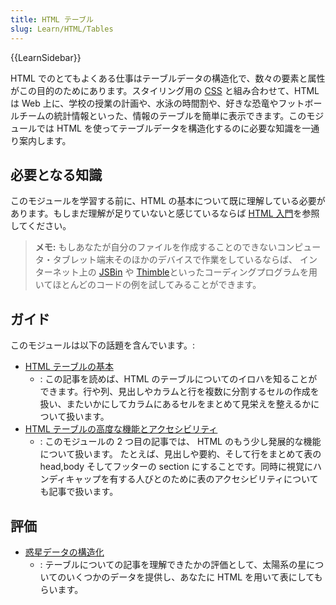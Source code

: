 ```yaml
---
title: HTML テーブル
slug: Learn/HTML/Tables
---
```

{{LearnSidebar}}

HTML でのとてもよくある仕事はテーブルデータの構造化で、数々の要素と属性がこの目的のためにあります。スタイリング用の [CSS](/ja/docs/Learn/CSS) と組み合わせて、HTML は Web 上に、学校の授業の計画や、水泳の時間割や、好きな恐竜やフットボールチームの統計情報といった、情報のテーブルを簡単に表示できます。このモジュールでは HTML を使ってテーブルデータを構造化するのに必要な知識を一通り案内します。

## 必要となる知識

このモジュールを学習する前に、HTML の基本について既に理解している必要があります。もしまだ理解が足りていないと感じているならば [HTML 入門](/ja/docs/Learn/HTML/Introduction_to_HTML)を参照してください。

> **メモ:** もしあなたが自分のファイルを作成することのできないコンピュータ・タブレット端末そのほかのデバイスで作業をしているならば、 インターネット上の [JSBin](https://jsbin.com/) や [Thimble](https://thimble.mozilla.org/)といったコーディングプログラムを用いてほとんどのコードの例を試してみることができます。

## ガイド

このモジュールは以下の話題を含んでいます。:

- [HTML テーブルの基本](/ja/docs/Learn/HTML/Tables/Basics)
  - : この記事を読めば、HTML のテーブルについてのイロハを知ることができます。行や列、見出しやカラムと行を複数に分割するセルの作成を扱い、またいかにしてカラムにあるセルをまとめて見栄えを整えるかについて扱います。
- [HTML テーブルの高度な機能とアクセシビリティ](/ja/docs/Learn/HTML/Tables/Advanced)
  - : このモジュールの 2 つ目の記事では、 HTML のもう少し発展的な機能について扱います。 たとえば、見出しや要約、そして行をまとめて表の head,body そしてフッターの section にすることです。同時に視覚にハンディキャップを有する人びとのために表のアクセシビリティについても記事で扱います。

## 評価

- [惑星データの構造化](/ja/docs/Learn/HTML/Tables/Structuring_planet_data)
  - : テーブルについての記事を理解できたかの評価として、太陽系の星についてのいくつかのデータを提供し、あなたに HTML を用いて表にしてもらいます。
